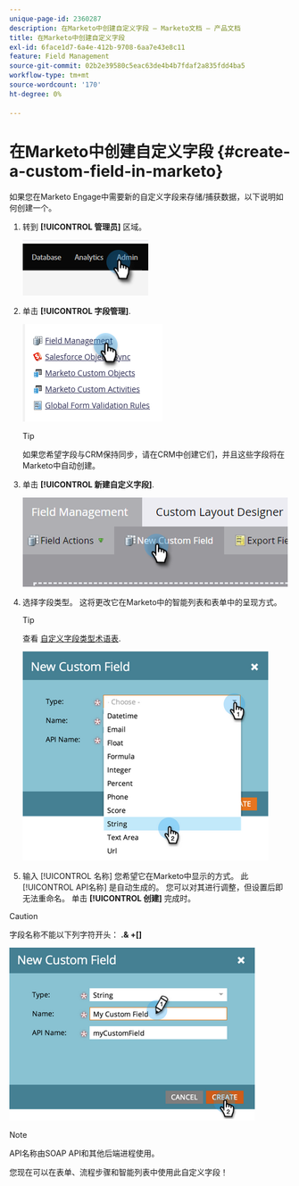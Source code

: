 ```yaml
---
unique-page-id: 2360287
description: 在Marketo中创建自定义字段 — Marketo文档 — 产品文档
title: 在Marketo中创建自定义字段
exl-id: 6face1d7-6a4e-412b-9708-6aa7e43e8c11
feature: Field Management
source-git-commit: 02b2e39580c5eac63de4b4b7fdaf2a835fdd4ba5
workflow-type: tm+mt
source-wordcount: '170'
ht-degree: 0%

---
```


# 在Marketo中创建自定义字段 {#create-a-custom-field-in-marketo}

如果您在Marketo Engage中需要新的自定义字段来存储/捕获数据，以下说明如何创建一个。

1. 转到 **[!UICONTROL 管理员]** 区域。

   ![](assets/create-a-custom-field-in-marketo-1.png)

1. 单击 **[!UICONTROL 字段管理]**.

   ![](assets/create-a-custom-field-in-marketo-2.png)

   >[!TIP]
   >
   >如果您希望字段与CRM保持同步，请在CRM中创建它们，并且这些字段将在Marketo中自动创建。

1. 单击 **[!UICONTROL 新建自定义字段]**.

   ![](assets/create-a-custom-field-in-marketo-3.png)

1. 选择字段类型。 这将更改它在Marketo中的智能列表和表单中的呈现方式。

   >[!TIP]
   >
   >查看 [自定义字段类型术语表](/help/marketo/product-docs/administration/field-management/custom-field-type-glossary.md).

   ![](assets/create-a-custom-field-in-marketo-4.png)

1. 输入 [!UICONTROL 名称] 您希望它在Marketo中显示的方式。 此 [!UICONTROL API名称] 是自动生成的。 您可以对其进行调整，但设置后即无法重命名。 单击 **[!UICONTROL 创建]** 完成时。

>[!CAUTION]
>
>字段名称不能以下列字符开头： **.&amp; +[]**

![](assets/create-a-custom-field-in-marketo-5.png)

>[!NOTE]
>
>API名称由SOAP API和其他后端进程使用。

您现在可以在表单、流程步骤和智能列表中使用此自定义字段！
